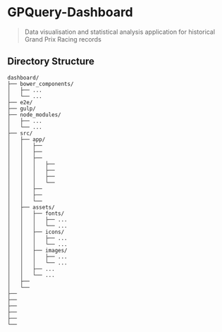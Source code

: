 # GPQuery-Dashboard

> Data visualisation and statistical analysis application for historical Grand Prix Racing records


## Directory Structure

```
dashboard/
├── bower_components/
│   ├── ...
│   └── ...
├── e2e/
├── gulp/
├── node_modules/
│   ├── ...
│   └── ...
├── src/
│   ├── app/
│   │   ├── 
│   │   ├── 
│   │   ├── 
│   │   │   ├── 
│   │   │   ├── 
│   │   │   ├── 
│   │   │   └── 
│   │   ├── 
│   │   ├── 
│   │   └── 
│   ├── assets/
│   │   ├── fonts/
│   │   │   ├── ...
│   │   │   └── ...
│   │   ├── icons/
│   │   │   ├── ...
│   │   │   └── ...
│   │   ├── images/
│   │   │   ├── ...
│   │   │   └── ...
│   │   ├── ...
│   │   └── ...
│   ├── 
│   └── 
├──
├──
├──
├──
├──
└──
```
